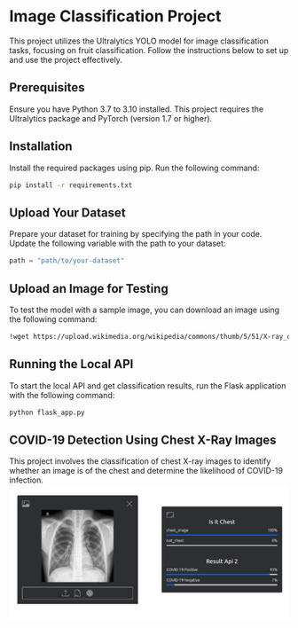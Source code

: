# Image Classification Project

This project utilizes the Ultralytics YOLO model for image classification tasks, focusing on fruit classification. Follow the instructions below to set up and use the project effectively.

## Prerequisites

Ensure you have Python 3.7 to 3.10 installed. This project requires the Ultralytics package and PyTorch (version 1.7 or higher).

## Installation

Install the required packages using pip. Run the following command:

```bash
pip install -r requirements.txt
```
## Upload Your Dataset

Prepare your dataset for training by specifying the path in your code. Update the following variable with the path to your dataset:

```python   
path = "path/to/your-dataset"
```

## Upload an Image for Testing
To test the model with a sample image, you can download an image using the following command:

```bash
!wget https://upload.wikimedia.org/wikipedia/commons/thumb/5/51/X-ray_of_lobar_pneumonia.jpg/220px-X-ray_of_lobar_pneumonia.jpg
```

## Running the Local API
To start the local API and get classification results, run the Flask application with the following command:

```bash 
python flask_app.py
```
## COVID-19 Detection Using Chest X-Ray Images
This project involves the classification of chest X-ray images to identify whether an image is of the chest and determine the likelihood of COVID-19 infection. 
![Chest X-Ray Detection](check_covid.jpg)
